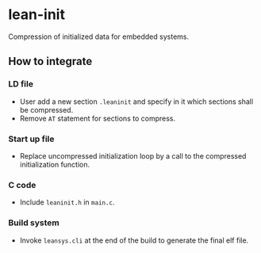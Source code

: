 # lean-init
Compression of initialized data for embedded systems.

## How to integrate

### LD file
- User add a new section `.leaninit` and specify in it which sections shall be compressed.
- Remove `AT` statement for sections to compress.

### Start up file
- Replace uncompressed initialization loop by a call to the compressed initialization function. 

### C code
- Include `leaninit.h` in `main.c`.

### Build system
- Invoke `leansys.cli` at the end of the build to generate the final elf file.